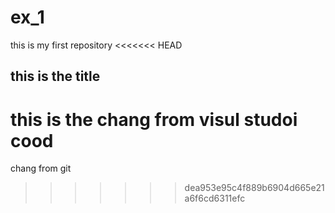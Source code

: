 # ex_1
this is my first repository
<<<<<<< HEAD
## this is the title
this is the chang from visul studoi cood
=======
chang from git
>>>>>>> dea953e95c4f889b6904d665e21a6f6cd6311efc
